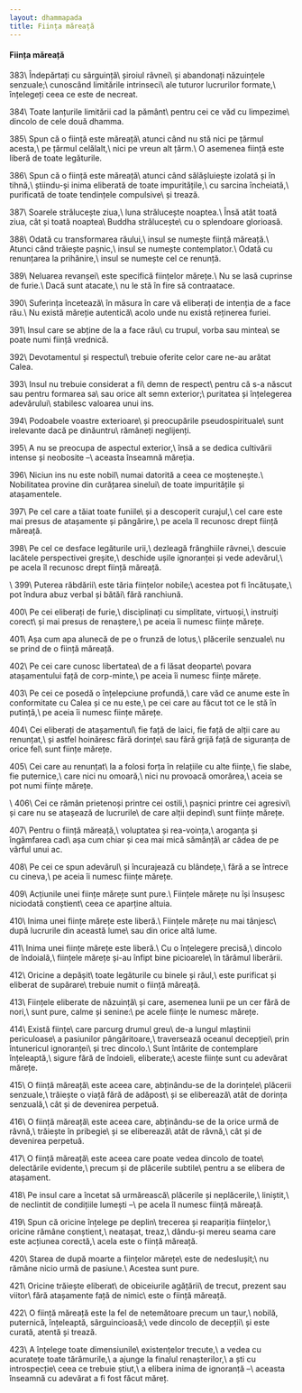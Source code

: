 ```yaml
---
layout: dhammapada
title: Ființa măreață
---
```

#### Ființa măreață

383\\
Îndepărtați cu sârguință\\
șiroiul râvnei\\
și abandonați năzuințele senzuale;\\
cunoscând limitările intrinseci\\
ale tuturor lucrurilor formate,\\
înțelegeți ceea ce este de necreat.

384\\
Toate lanțurile limitării cad la pământ\\
pentru cei ce văd cu limpezime\\
dincolo de cele două dhamma.

385\\
Spun că o ființă este măreață\\
atunci când nu stă nici pe țărmul acesta,\\
pe țărmul celălalt,\\
nici pe vreun alt țărm.\\
O asemenea ființă este liberă de toate legăturile.

386\\
Spun că o ființă este măreață\\
atunci când sălășluiește izolată și în tihnă,\\
știindu-și inima eliberată de toate impuritățile,\\
cu sarcina încheiată,\\
purificată de toate tendințele compulsive\\
și trează.

387\\
Soarele strălucește ziua,\\
luna strălucește noaptea.\\
Însă atât toată ziua, cât și toată noaptea\\
Buddha strălucește\\
cu o splendoare glorioasă.

388\\
Odată cu transformarea răului,\\
insul se numește ființă măreață.\\
Atunci când trăiește pașnic,\\
insul se numește contemplator.\\
Odată cu renunțarea la prihănire,\\
insul se numește cel ce renunță.

389\\
Neluarea revanșei\\
este specifică ființelor mărețe.\\
Nu se lasă cuprinse de furie.\\
Dacă sunt atacate,\\
nu le stă în fire să contraatace.

390\\
Suferința încetează\\
în măsura în care vă eliberați de intenția de a face rău.\\
Nu există măreție autentică\\
acolo unde nu există reținerea furiei.

391\\
Insul care se abține de la a face rău\\
cu trupul, vorba sau mintea\\
se poate numi ființă vrednică.

392\\
Devotamentul și respectul\\
trebuie oferite celor care ne-au arătat Calea.

393\\
Insul nu trebuie considerat a fi\\
demn de respect\\
pentru că s-a născut sau pentru formarea sa\\
sau orice alt semn exterior;\\
puritatea și înțelegerea adevărului\\
stabilesc valoarea unui ins.

394\\
Podoabele voastre exterioare\\
și preocupările pseudospirituale\\
sunt irelevante dacă pe dinăuntru\\
rămâneți neglijenți.

395\\
A nu se preocupa de aspectul exterior,\\
însă a se dedica cultivării intense și neobosite –\\
aceasta înseamnă măreția.

396\\
Niciun ins nu este nobil\\
numai datorită a ceea ce moștenește.\\
Nobilitatea provine din curățarea sinelui\\
de toate impuritățile și atașamentele.

397\\
Pe cel care a tăiat toate funiile\\
și a descoperit curajul,\\
cel care este mai presus de atașamente și pângărire,\\
pe acela îl recunosc drept ființă măreață.

398\\
Pe cel ce desface legăturile urii,\\
dezleagă frânghiile râvnei,\\
descuie lacătele perspectivei greșite,\\
deschide ușile ignoranței și vede adevărul,\\
pe acela îl recunosc drept ființă măreață.

\\
399\\
Puterea răbdării\\
este tăria ființelor nobile;\\
acestea pot fi încătușate,\\
pot îndura abuz verbal și bătăi\\
fără ranchiună.

400\\
Pe cei eliberați de furie,\\
disciplinați cu simplitate, virtuoși,\\
instruiți corect\\
și mai presus de renaștere,\\
pe aceia îi numesc ființe mărețe.

401\\
Așa cum apa alunecă de pe o frunză de lotus,\\
plăcerile senzuale\\
nu se prind de o ființă măreață.

402\\
Pe cei care cunosc libertatea\\
de a fi lăsat deoparte\\
povara atașamentului față de corp-minte,\\
pe aceia îi numesc ființe mărețe.

403\\
Pe cei ce posedă o înțelepciune profundă,\\
care văd ce anume este în conformitate cu Calea și ce nu este,\\
pe cei care au făcut tot ce le stă în putință,\\
pe aceia îi numesc ființe mărețe.

404\\
Cei eliberați de atașamentul\\
fie față de laici, fie față de alții care au renunțat,\\
și astfel hoinăresc fără dorințe\\
sau fără grijă față de siguranța de orice fel\\
sunt ființe mărețe.

405\\
Cei care au renunțat\\
la a folosi forța în relațiile cu alte ființe,\\
fie slabe, fie puternice,\\
care nici nu omoară,\\
nici nu provoacă omorârea,\\
aceia se pot numi ființe mărețe.

\\
406\\
Cei ce rămân prietenoși printre cei ostili,\\
pașnici printre cei agresivi\\
și care nu se atașează de lucrurile\\
de care alții depind\\
sunt ființe mărețe.

407\\
Pentru o ființă măreață,\\
voluptatea și rea-voința,\\
aroganța și îngâmfarea cad\\
așa cum chiar și cea mai mică sămânță\\
ar cădea de pe vârful unui ac.

408\\
Pe cei ce spun adevărul\\
și încurajează cu blândețe,\\
fără a se întrece cu cineva,\\
pe aceia îi numesc ființe mărețe.

409\\
Acțiunile unei ființe mărețe sunt pure.\\
Ființele mărețe nu își însușesc niciodată conștient\\
ceea ce aparține altuia.

410\\
Inima unei ființe mărețe este liberă.\\
Ființele mărețe nu mai tânjesc\\
după lucrurile din această lume\\
sau din orice altă lume.

411\\
Inima unei ființe mărețe este liberă.\\
Cu o înțelegere precisă,\\
dincolo de îndoială,\\
ființele mărețe și-au înfipt bine picioarele\\
în tărâmul liberării.

412\\
Oricine a depășit\\
toate legăturile cu binele și răul,\\
este purificat și eliberat de supărare\\
trebuie numit o ființă măreață.

413\\
Ființele eliberate de năzuință\\
și care, asemenea lunii pe un cer fără de nori,\\
sunt pure, calme și senine:\\
pe acele ființe le numesc mărețe.

414\\
Există ființe\\
care parcurg drumul greu\\
de-a lungul mlaștinii periculoase\\
a pasiunilor pângăritoare,\\
traversează oceanul decepției\\
prin întunericul ignoranței\\
și trec dincolo.\\
Sunt întărite de contemplare înțeleaptă,\\
sigure fără de îndoieli, eliberate;\\
aceste ființe sunt cu adevărat mărețe.

415\\
O ființă măreață\\
este aceea care, abținându-se de la dorințele\\
plăcerii senzuale,\\
trăiește o viață fără de adăpost\\
și se eliberează\\
atât de dorința senzuală,\\
cât și de devenirea perpetuă.

416\\
O ființă măreață\\
este aceea care, abținându-se de la orice urmă de râvnă,\\
trăiește în pribegie\\
și se eliberează\\
atât de râvnă,\\
cât și de devenirea perpetuă.

417\\
O ființă măreață\\
este aceea care poate vedea dincolo de toate\\
delectările evidente,\\
precum și de plăcerile subtile\\
pentru a se elibera de atașament.

418\\
Pe insul care a încetat să urmărească\\
plăcerile și neplăcerile,\\
liniștit,\\
de neclintit de condițiile lumești –\\
pe acela îl numesc ființă măreață.

419\\
Spun că oricine înțelege pe deplin\\
trecerea și reapariția ființelor,\\
oricine rămâne conștient,\\
neatașat, treaz,\\
dându-și mereu seama care este acțiunea corectă,\\
acela este o ființă măreață.

420\\
Starea de după moarte a ființelor mărețe\\
este de nedeslușit;\\
nu rămâne nicio urmă de pasiune.\\
Acestea sunt pure.

421\\
Oricine trăiește eliberat\\
de obiceiurile agățării\\
de trecut, prezent sau viitor\\
fără atașamente față de nimic\\
este o ființă măreață.

422\\
O ființă măreață este la fel de netemătoare precum un taur,\\
nobilă, puternică, înțeleaptă, sârguincioasă;\\
vede dincolo de decepții\\
și este curată, atentă și trează.

423\\
A înțelege toate dimensiunile\\
existențelor trecute,\\
a vedea cu acuratețe toate tărâmurile,\\
a ajunge la finalul renașterilor,\\
a ști cu introspecție\\
ceea ce trebuie știut,\\
a elibera inima de ignoranță –\\
aceasta înseamnă cu adevărat a fi fost făcut măreț.
